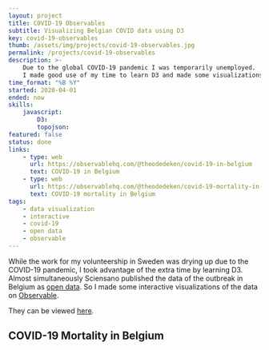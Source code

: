 ```yaml
---
layout: project
title: COVID-19 Observables
subtitle: Visualizing Belgian COVID data using D3
key: covid-19-observables
thumb: /assets/img/projects/covid-19-observables.jpg
permalink: /projects/covid-19-observables
description: >-
    Due to the global COVID-19 pandemic I was temporarily unemployed.
    I made good use of my time to learn D3 and made some visualizations of the situation in Belgium
time_format: "%B %Y"
started: 2020-04-01
ended: now
skills:
    javascript:
        D3:
        topojson:
featured: false
status: done
links: 
    - type: web
      url: https://observablehq.com/@theodedeken/covid-19-in-belgium
      text: COVID-19 in Belgium
    - type: web
      url: https://observablehq.com/@theodedeken/covid-19-mortality-in-belgium
      text: COVID-19 mortality in Belgium
tags: 
    - data visualization
    - interactive
    - covid-19
    - open data
    - observable
---
```

While the work for my volunteership in Sweden was drying up due to the COVID-19 pandemic, I took advantage of the extra time by learning D3.
Almost simultaneously Sciensano published the data of the outbreak in Belgium as [open data](https://epistat.wiv-isp.be/covid/).
So I made some interactive visualizations of the data on [Observable](https://observablehq.com).

They can be viewed [here](https://observablehq.com/collection/@theodedeken/covid-19-in-belgium).

## COVID-19 Mortality in Belgium

<div class="ui raised segment">
<div id="observablehq-4f1219a9"></div>
</div>
<script type="module">
import {Runtime, Inspector} from "https://cdn.jsdelivr.net/npm/@observablehq/runtime@4/dist/runtime.js";
import define from "https://api.observablehq.com/@theodedeken/covid-19-mortality-in-belgium.js?v=3";
const inspect = Inspector.into("#observablehq-4f1219a9");
(new Runtime).module(define, name => (name === "main") && inspect());
</script>
